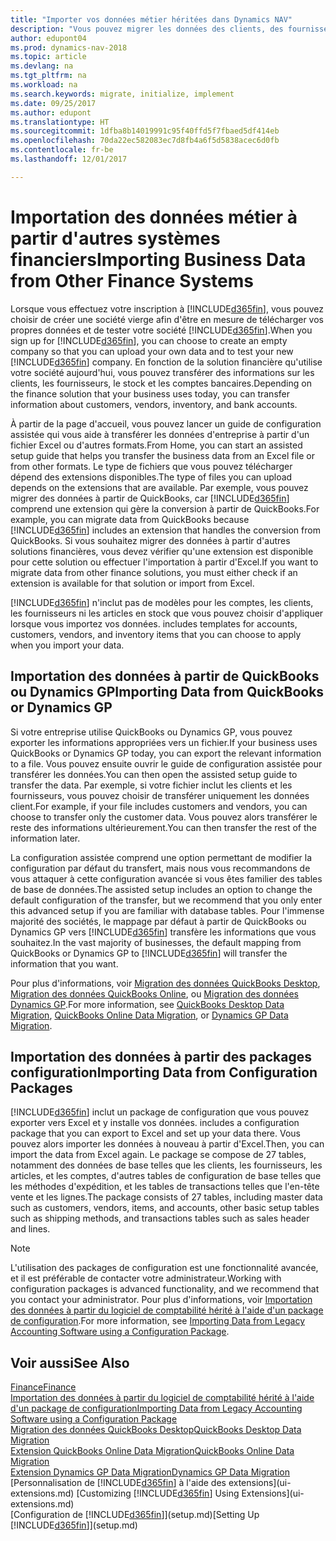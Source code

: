 ```yaml
---
title: "Importer vos données métier héritées dans Dynamics NAV"
description: "Vous pouvez migrer les données des clients, des fournisseurs et du stock, par exemple, à partir d'Excel, QuickBooks ou Dynamics GP vers Dynamics NAV."
author: edupont04
ms.prod: dynamics-nav-2018
ms.topic: article
ms.devlang: na
ms.tgt_pltfrm: na
ms.workload: na
ms.search.keywords: migrate, initialize, implement
ms.date: 09/25/2017
ms.author: edupont
ms.translationtype: HT
ms.sourcegitcommit: 1dfba8b14019991c95f40ffd5f7fbaed5df414eb
ms.openlocfilehash: 70da22ec582083ec7d8fb4a6f5d5838acec6d0fb
ms.contentlocale: fr-be
ms.lasthandoff: 12/01/2017

---
```

# <a name="importing-business-data-from-other-finance-systems"></a><span data-ttu-id="7dd34-103">Importation des données métier à partir d'autres systèmes financiers</span><span class="sxs-lookup"><span data-stu-id="7dd34-103">Importing Business Data from Other Finance Systems</span></span>
<span data-ttu-id="7dd34-104">Lorsque vous effectuez votre inscription à [!INCLUDE[d365fin](includes/d365fin_md.md)], vous pouvez choisir de créer une société vierge afin d'être en mesure de télécharger vos propres données et de tester votre société [!INCLUDE[d365fin](includes/d365fin_md.md)].</span><span class="sxs-lookup"><span data-stu-id="7dd34-104">When you sign up for [!INCLUDE[d365fin](includes/d365fin_md.md)], you can choose to create an empty company so that you can upload your own data and to test your new [!INCLUDE[d365fin](includes/d365fin_md.md)] company.</span></span> <span data-ttu-id="7dd34-105">En fonction de la solution financière qu'utilise votre société aujourd'hui, vous pouvez transférer des informations sur les clients, les fournisseurs, le stock et les comptes bancaires.</span><span class="sxs-lookup"><span data-stu-id="7dd34-105">Depending on the finance solution that your business uses today, you can transfer information about customers, vendors, inventory, and bank accounts.</span></span>  

<span data-ttu-id="7dd34-106">À partir de la page d'accueil, vous pouvez lancer un guide de configuration assistée qui vous aide à transférer les données d'entreprise à partir d'un fichier Excel ou d'autres formats.</span><span class="sxs-lookup"><span data-stu-id="7dd34-106">From Home, you can start an assisted setup guide that helps you transfer the business data from an Excel file or from other formats.</span></span> <span data-ttu-id="7dd34-107">Le type de fichiers que vous pouvez télécharger dépend des extensions disponibles.</span><span class="sxs-lookup"><span data-stu-id="7dd34-107">The type of files you can upload depends on the extensions that are available.</span></span> <span data-ttu-id="7dd34-108">Par exemple, vous pouvez migrer des données à partir de QuickBooks, car [!INCLUDE[d365fin](includes/d365fin_md.md)] comprend une extension qui gère la conversion à partir de QuickBooks.</span><span class="sxs-lookup"><span data-stu-id="7dd34-108">For example, you can migrate data from QuickBooks because [!INCLUDE[d365fin](includes/d365fin_md.md)] includes an extension that handles the conversion from QuickBooks.</span></span> <span data-ttu-id="7dd34-109">Si vous souhaitez migrer des données à partir d'autres solutions financières, vous devez vérifier qu'une extension est disponible pour cette solution ou effectuer l'importation à partir d'Excel.</span><span class="sxs-lookup"><span data-stu-id="7dd34-109">If you want to migrate data from other finance solutions, you must either check if an extension is available for that solution or import from Excel.</span></span>  

[!INCLUDE[d365fin](includes/d365fin_md.md)]<span data-ttu-id="7dd34-110"> n'inclut pas de modèles pour les comptes, les clients, les fournisseurs ni les articles en stock que vous pouvez choisir d'appliquer lorsque vous importez vos données.</span><span class="sxs-lookup"><span data-stu-id="7dd34-110"> includes templates for accounts, customers, vendors, and inventory items that you can choose to apply when you import your data.</span></span>  

## <a name="importing-data-from-quickbooks-or-dynamics-gp"></a><span data-ttu-id="7dd34-111">Importation des données à partir de QuickBooks ou Dynamics GP</span><span class="sxs-lookup"><span data-stu-id="7dd34-111">Importing Data from QuickBooks or Dynamics GP</span></span>
<span data-ttu-id="7dd34-112">Si votre entreprise utilise QuickBooks ou Dynamics GP, vous pouvez exporter les informations appropriées vers un fichier.</span><span class="sxs-lookup"><span data-stu-id="7dd34-112">If your business uses QuickBooks or Dynamics GP today, you can export the relevant information to a file.</span></span> <span data-ttu-id="7dd34-113">Vous pouvez ensuite ouvrir le guide de configuration assistée pour transférer les données.</span><span class="sxs-lookup"><span data-stu-id="7dd34-113">You can then open the assisted setup guide to transfer the data.</span></span>
<span data-ttu-id="7dd34-114">Par exemple, si votre fichier inclut les clients et les fournisseurs, vous pouvez choisir de transférer uniquement les données client.</span><span class="sxs-lookup"><span data-stu-id="7dd34-114">For example, if your file includes customers and vendors, you can choose to transfer only the customer data.</span></span> <span data-ttu-id="7dd34-115">Vous pouvez alors transférer le reste des informations ultérieurement.</span><span class="sxs-lookup"><span data-stu-id="7dd34-115">You can then transfer the rest of the information later.</span></span>  

<span data-ttu-id="7dd34-116">La configuration assistée comprend une option permettant de modifier la configuration par défaut du transfert, mais nous vous recommandons de vous attaquer à cette configuration avancée si vous êtes familier des tables de base de données.</span><span class="sxs-lookup"><span data-stu-id="7dd34-116">The assisted setup includes an option to change the default configuration of the transfer, but we recommend that you only enter this advanced setup if you are familiar with database tables.</span></span> <span data-ttu-id="7dd34-117">Pour l'immense majorité des sociétés, le mappage par défaut à partir de QuickBooks ou Dynamics GP vers [!INCLUDE[d365fin](includes/d365fin_md.md)] transfère les informations que vous souhaitez.</span><span class="sxs-lookup"><span data-stu-id="7dd34-117">In the vast majority of businesses, the default mapping from QuickBooks or Dynamics GP to [!INCLUDE[d365fin](includes/d365fin_md.md)] will transfer the information that you want.</span></span>  

<span data-ttu-id="7dd34-118">Pour plus d'informations, voir [Migration des données QuickBooks Desktop](ui-extensions-quickbooks-data-migration.md), [Migration des données QuickBooks Online](ui-extensions-quickbooks-online-data-migration.md), ou [Migration des données Dynamics GP](ui-extensions-dynamicsgp-data-migration.md).</span><span class="sxs-lookup"><span data-stu-id="7dd34-118">For more information, see [QuickBooks Desktop Data Migration](ui-extensions-quickbooks-data-migration.md), [QuickBooks Online Data Migration](ui-extensions-quickbooks-online-data-migration.md), or [Dynamics GP Data Migration](ui-extensions-dynamicsgp-data-migration.md).</span></span>  

## <a name="importing-data-from-configuration-packages"></a><span data-ttu-id="7dd34-119">Importation des données à partir des packages configuration</span><span class="sxs-lookup"><span data-stu-id="7dd34-119">Importing Data from Configuration Packages</span></span>
[!INCLUDE[d365fin](includes/d365fin_md.md)]<span data-ttu-id="7dd34-120"> inclut un package de configuration que vous pouvez exporter vers Excel et y installe vos données.</span><span class="sxs-lookup"><span data-stu-id="7dd34-120"> includes a configuration package that you can export to Excel and set up your data there.</span></span> <span data-ttu-id="7dd34-121">Vous pouvez alors importer les données à nouveau à partir d'Excel.</span><span class="sxs-lookup"><span data-stu-id="7dd34-121">Then, you can import the data from Excel again.</span></span> <span data-ttu-id="7dd34-122">Le package se compose de 27 tables, notamment des données de base telles que les clients, les fournisseurs, les articles, et les comptes, d'autres tables de configuration de base telles que les méthodes d'expédition, et les tables de transactions telles que l'en-tête vente et les lignes.</span><span class="sxs-lookup"><span data-stu-id="7dd34-122">The package consists of 27 tables, including master data such as customers, vendors, items, and accounts, other basic setup tables such as shipping methods, and transactions tables such as sales header and lines.</span></span>  

> [!NOTE]  
>   <span data-ttu-id="7dd34-123">L'utilisation des packages de configuration est une fonctionnalité avancée, et il est préférable de contacter votre administrateur.</span><span class="sxs-lookup"><span data-stu-id="7dd34-123">Working with configuration packages is advanced functionality, and we recommend that you contact your administrator.</span></span> <span data-ttu-id="7dd34-124">Pour plus d'informations, voir [Importation des données à partir du logiciel de comptabilité hérité à l'aide d'un package de configuration](across-import-data-configuration-packages.md).</span><span class="sxs-lookup"><span data-stu-id="7dd34-124">For more information, see [Importing Data from Legacy Accounting Software using a Configuration Package](across-import-data-configuration-packages.md).</span></span>  

## <a name="see-also"></a><span data-ttu-id="7dd34-125">Voir aussi</span><span class="sxs-lookup"><span data-stu-id="7dd34-125">See Also</span></span>
[<span data-ttu-id="7dd34-126">Finance</span><span class="sxs-lookup"><span data-stu-id="7dd34-126">Finance</span></span>](finance.md)  
[<span data-ttu-id="7dd34-127">Importation des données à partir du logiciel de comptabilité hérité à l'aide d'un package de configuration</span><span class="sxs-lookup"><span data-stu-id="7dd34-127">Importing Data from Legacy Accounting Software using a Configuration Package</span></span>](across-import-data-configuration-packages.md)  
[<span data-ttu-id="7dd34-128">Migration des données QuickBooks Desktop</span><span class="sxs-lookup"><span data-stu-id="7dd34-128">QuickBooks Desktop Data Migration</span></span>](ui-extensions-quickbooks-data-migration.md)  
[<span data-ttu-id="7dd34-129">Extension QuickBooks Online Data Migration</span><span class="sxs-lookup"><span data-stu-id="7dd34-129">QuickBooks Online Data Migration</span></span>](ui-extensions-quickbooks-online-data-migration.md)  
[<span data-ttu-id="7dd34-130">Extension Dynamics GP Data Migration</span><span class="sxs-lookup"><span data-stu-id="7dd34-130">Dynamics GP Data Migration</span></span>](ui-extensions-dynamicsgp-data-migration.md)  
<span data-ttu-id="7dd34-131">[Personnalisation de [!INCLUDE[d365fin](includes/d365fin_md.md)] à l'aide des extensions](ui-extensions.md) </span><span class="sxs-lookup"><span data-stu-id="7dd34-131">[Customizing [!INCLUDE[d365fin](includes/d365fin_md.md)] Using Extensions](ui-extensions.md) </span></span>  
<span data-ttu-id="7dd34-132">[Configuration de [!INCLUDE[d365fin](includes/d365fin_md.md)]](setup.md)</span><span class="sxs-lookup"><span data-stu-id="7dd34-132">[Setting Up [!INCLUDE[d365fin](includes/d365fin_md.md)]](setup.md)</span></span>

## 

